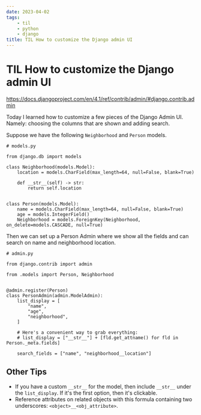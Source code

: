 ```yaml
---
date: 2023-04-02
tags:
    - til
    - python
    - django
title: TIL How to customize the Django admin UI
---
```


# TIL How to customize the Django admin UI

https://docs.djangoproject.com/en/4.1/ref/contrib/admin/#django.contrib.admin

Today I learned how to customize a few pieces of the Django Admin UI. Namely: choosing the columns that are shown and adding search.

Suppose we have the following `Neighborhood` and `Person` models.

```
# models.py

from django.db import models

class Neighborhood(models.Model):
    location = models.CharField(max_length=64, null=False, blank=True)

    def __str__(self) -> str:
        return self.location


class Person(models.Model):
    name = models.CharField(max_length=64, null=False, blank=True)
    age = models.IntegerField()
    Neighborhood = models.ForeignKey(Neighborhood, on_delete=models.CASCADE, null=True)
```

Then we can set up a Person Admin where we show all the fields and can search on name and neighborhood location.

```
# admin.py

from django.contrib import admin

from .models import Person, Neighborhood


@admin.register(Person)
class PersonAdmin(admin.ModelAdmin):
    list_display = [
        "name",
        "age",
        "neighborhood",
    ]

    # Here's a convenient way to grab everything:
    # list_display = ["__str__"] + [fld.get_attname() for fld in Person._meta.fields]

    search_fields = ["name", "neighborhood__location"]
```

## Other Tips

- If you have a custom `__str__` for the model, then include `__str__` under the `list_display`. If it's the first option, then it's clickable.
- Reference attributes on related objects with this formula containing two underscores: `<object>__<obj_attribute>`.